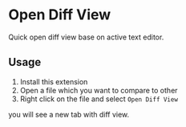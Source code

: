 # Open Diff View

Quick open diff view base on active text editor.

## Usage

1. Install this extension
2. Open a file which you want to compare to other
3. Right click on the file and select `Open Diff View`

you will see a new tab with diff view.

